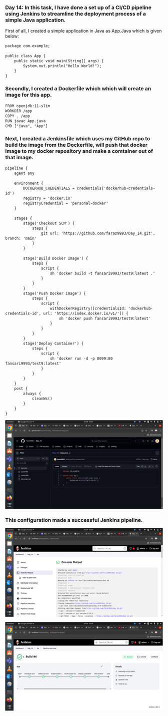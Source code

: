 ### Day 14: In this task, I have done a set up of a CI/CD pipeline using Jenkins to streamline the deployment process of a simple Java application. 

First of all, I created a simple application in Java as App.Java which is given below:

```
package com.example;

public class App {
    public static void main(String[] args) {
        System.out.println("Hello World!");
    }
}
```

### Secondly, I created a Dockerfile which which will create an image for this app.

```
FROM openjdk:11-slim
WORKDIR /app
COPY . /app
RUN javac App.java
CMD ["java", "App"]
```

### Next, I created a Jenkinsfile which uses my GitHub repo to build the image from the Dockerfile, will push that docker image to my docker repository and make a comtainer out of that image.

```
pipeline {
    agent any

    environment {
        DOCKERHUB_CREDENTIALS = credentials('dockerhub-credentials-id')
        registry = 'docker.io'  
        registryCredential = 'personal-docker'
    }

    stages {
        stage('Checkout SCM') {
            steps {
                git url: 'https://github.com/faraz9993/Day_14.git', branch: 'main'
            }
        }

        stage('Build Docker Image') {
            steps {
                script {
                    sh 'docker build -t fansari9993/test9:latest .'
                }
            }
        }
        stage('Push Docker Image') {
            steps {
                script {
                    withDockerRegistry([credentialsId: 'dockerhub-credentials-id', url: 'https://index.docker.io/v1/']) {
                        sh 'docker push fansari9993/test9:latest'
                    }
                }
            }
        }
        stage('Deploy Container') {
            steps {
                script {
                    sh 'docker run -d -p 8099:80 fansari9993/test9:latest'
                }
            }
        }
    }
    post {
        always {
            cleanWs()
        }
    }
}
```
![alt text](images/Day_14_Images/Image_1)

### This configuration made a successful Jenkins pipeline.

![alt text](images/Day_14_Images/Image_2)

![alt text](images/Day_14_Images/Image_3)

